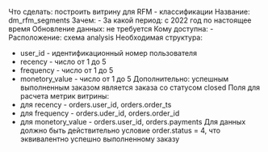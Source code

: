 Что сделать: построить витрину для RFM - классификации
Название: dm_rfm_segments
Зачем: - 
За какой период: c 2022 год по настоящее время
Обновление данных: не требуется
Кому доступна: -
Расположение: схема analysis
Необходимая структура:
- user_id - идентификационный номер пользователя
- recency - число от 1 до 5
- frequency - число от 1 до 5
- monetory_value - число от 1 до 5
Дополнительно: успешным выполненным заказом является заказа со статусом closed 
Поля для расчета метрик витрины:
- для recency - orders.user_id, orders.order_ts
- для frequency - orders.uder_id, orders.order_id
- для monetory_value - orders.user_id, orders.payments
Для данных должно быть действительно условие order.status = 4, что эквивалентно успешно выполненному заказу
